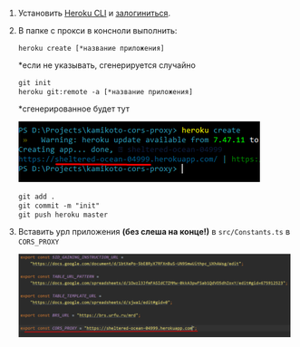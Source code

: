 1. Установить [Heroku CLI](https://devcenter.heroku.com/articles/heroku-cli#download-and-install) и [залогиниться](https://devcenter.heroku.com/articles/heroku-cli#getting-started).
2. В папке с прокси в консноли выполнить:
    ```
    heroku create [*название приложения]
    ```
    *если не указывать, сгенерируется случайно
    ```
    git init
    heroku git:remote -a [*название приложения]
    ```
    *сгенерированное будет тут
    
    ![img1](img.png)
    ```
    git add .
    git commit -m "init"
    git push heroku master
    ```
3. Вставить урл приложения **(без слеша на конце!)** в `src/Constants.ts` в `CORS_PROXY`

   ![img2](img_1.png)
